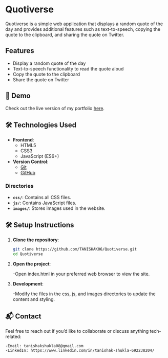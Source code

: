 # Quotiverse

Quotiverse is a simple web application that displays a random quote of the day and provides additional features such as text-to-speech, copying the quote to the clipboard, and sharing the quote on Twitter.

## Features

- Display a random quote of the day
- Text-to-speech functionality to read the quote aloud
- Copy the quote to the clipboard
- Share the quote on Twitter

## 🚀 Demo

Check out the live version of my portfolio [here](https://tanishak06.github.io/Discover-Tanishak/).

## 🛠️ Technologies Used

- **Frontend**:
  - HTML5
  - CSS3
  - JavaScript (ES6+)
- **Version Control**:
  - [Git](https://git-scm.com/)
  - [GitHub](https://github.com/)

### Directories

- **`css/`**: Contains all CSS files.
- **`js/`**: Contains JavaScript files.
- **`images/`**: Stores images used in the website.

## 🛠️ Setup Instructions

1. **Clone the repository**:
   ```bash
   git clone https://github.com/TANISHAK06/Quotiverse.git
   cd Quotiverse
   ```
2. **Open the project**:

   -Open index.html in your preferred web browser to view the site.

3. **Development**:

   -Modify the files in the css, js, and images directories to update the content and styling.

## 📬 Contact

Feel free to reach out if you’d like to collaborate or discuss anything tech-related:

    -Email: tanishakshukla08@gmail.com
    -LinkedIn: https://www.linkedin.com/in/tanishak-shukla-692238204/
